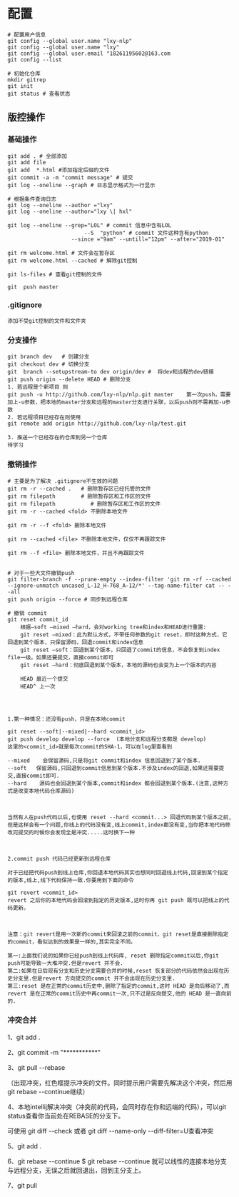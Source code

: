 # 配置

```shell
# 配置用户信息
git config --global user.name "lxy-nlp"
git config --global user.name "lxy"
git config --global user.email "18261195602@163.com
git config --list

# 初始化仓库
mkdir gitrep
git init 
git status # 查看状态
```



## 版控操作

### 基础操作

```shell
git add . # 全部添加
git add file
git add  *.html #添加指定后缀的文件
git commit -a -m "commit message" # 提交
git log --oneline --graph # 日志显示格式为一行显示

# 根据条件查询日志
git log --oneline --author ="lxy"
git log --oneline --author="lxy \| hxl"

git log --oneline --grep="LOL" # commit 信息中含有LOL
						--S  "python" # commit 文件这种含有python
					--since ="9am" --untill="12pm" --after="2019-01"

git rm welcome.html # 文件会在暂存区
git rm welcome.html --cached # 解除git控制

git ls-files # 查看git控制的文件

git  push master
```

### .gitignore

```shell
添加不受git控制的文件和文件夹
```

### 分支操作

```shell
git branch dev   # 创建分支
git checkout dev # 切换分支
git  branch --setupstream-to dev origin/dev #  将dev和远程的dev链接
git push origin --delete HEAD # 删除分支
1. 若远程是个新项目 则
git push -u http://github.com/lxy-nlp/nlp.git master    第一次push，需要加上-u参数，把本地的master分支和远程的master分支进行关联，以后push则不需再加-u参数
2. 若远程项目已经存在则使用
git remote add origin http://github.com/lxy-nlp/test.git

3. 推送一个已经存在的仓库到另一个仓库
待学习

```

### 撤销操作

```shell
# 主要是为了解决 .gitignore不生效的问题
git rm -r --cached .   # 删除暂存区已经托管的文件
git rm filepath        # 删除暂存区和工作区的文件
git rm filepath           # 删除暂存区和工作区的文件
git rm -r --cached <fold> 不删除本地文件

git rm -r --f <fold> 删除本地文件

git rm --cached <file> 不删除本地文件，仅仅不再跟踪文件

git rm --f <file> 删除本地文件，并且不再跟踪文件


# 对于一些大文件撤销push
git filter-branch -f --prune-empty --index-filter 'git rm -rf --cached --ignore-unmatch uncased_L-12_H-768_A-12/*' --tag-name-filter cat -- --all
git push origin --force # 同步到远程仓库 

# 撤销 commit 
git reset commit_id 
    根据–soft –mixed –hard，会对working tree和index和HEAD进行重置:
    git reset –mixed：此为默认方式，不带任何参数的git reset，即时这种方式，它回退到某个版本，只保留源码，回退commit和index信息
    git reset –soft：回退到某个版本，只回退了commit的信息，不会恢复到index file一级。如果还要提交，直接commit即可
    git reset –hard：彻底回退到某个版本，本地的源码也会变为上一个版本的内容
    
    HEAD 最近一个提交
    HEAD^ 上一次




1.第一种情况：还没有push，只是在本地commit

git reset --soft|--mixed|--hard <commit_id>
git push develop develop --force  (本地分支和远程分支都是 develop)
这里的<commit_id>就是每次commit的SHA-1，可以在log里查看到

--mixed    会保留源码,只是将git commit和index 信息回退到了某个版本.
--soft   保留源码,只回退到commit信息到某个版本.不涉及index的回退,如果还需要提交,直接commit即可.
--hard    源码也会回退到某个版本,commit和index 都会回退到某个版本.(注意,这种方式是改变本地代码仓库源码)

 

当然有人在push代码以后,也使用 reset --hard <commit...> 回退代码到某个版本之前,但是这样会有一个问题,你线上的代码没有变,线上commit,index都没有变,当你把本地代码修改完提交的时候你会发现全是冲突.....这时换下一种

 

2.commit push 代码已经更新到远程仓库

对于已经把代码push到线上仓库,你回退本地代码其实也想同时回退线上代码,回滚到某个指定的版本,线上,线下代码保持一致.你要用到下面的命令

git revert <commit_id>
revert 之后你的本地代码会回滚到指定的历史版本,这时你再 git push 既可以把线上的代码更新。

 

注意：git revert是用一次新的commit来回滚之前的commit，git reset是直接删除指定的commit，看似达到的效果是一样的,其实完全不同。

第一:上面我们说的如果你已经push到线上代码库, reset 删除指定commit以后,你git push可能导致一大堆冲突.但是revert 并不会.
第二:如果在日后现有分支和历史分支需要合并的时候,reset 恢复部分的代码依然会出现在历史分支里.但是revert 方向提交的commit 并不会出现在历史分支里.
第三:reset 是在正常的commit历史中,删除了指定的commit,这时 HEAD 是向后移动了,而 revert 是在正常的commit历史中再commit一次,只不过是反向提交,他的 HEAD 是一直向前的.

```

### 冲突合并
1、git add .

2、git commit -m "***********"

3、git pull --rebase

（出现冲突，红色框提示冲突的文件。同时提示用户需要先解决这个冲突，然后用git rebase --continue继续）

4、本地intellij解决冲突（冲突前的代码，会同时存在你和远端的代码），可以git status查看你当前处在REBASE的分支下。

可使用 git diff --check 或者 git diff --name-only --diff-filter=U查看冲突

5、git add .

6、git rebase --continue  $ git rebase --continue 就可以线性的连接本地分支与远程分支，无误之后就回退出，回到主分支上。


7、git pull



